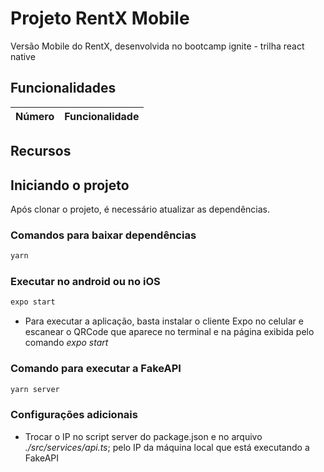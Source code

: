 # Projeto RentX Mobile

Versão Mobile do RentX, desenvolvida no bootcamp ignite - trilha react native

## Funcionalidades

| Número | Funcionalidade |
| - | - |

## Recursos

## Iniciando o projeto

Após clonar o projeto, é necessário atualizar as dependências.

### Comandos para baixar dependências

```bash
yarn
```

### Executar no android ou no iOS

```bash
expo start
```

* Para executar a aplicação, basta instalar o cliente Expo no celular e escanear o QRCode que aparece no terminal e na página exibida pelo comando *expo start*

### Comando para executar a FakeAPI

```bash
yarn server
```

### Configurações adicionais

- Trocar o IP no script server do package.json e no arquivo *./src/services/api.ts*; pelo IP da máquina local que está executando a FakeAPI
